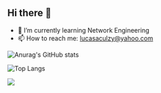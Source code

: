 ## Hi there 👋

<!--
**VKKKV/VKKKV** is a ✨ _special_ ✨ repository because its `README.md` (this file) appears on your GitHub profile.

Here are some ideas to get you started:

- 🔭 I’m currently working on ...
- 🌱 I’m currently learning ...
- 👯 I’m looking to collaborate on ...
- 🤔 I’m looking for help with ...
- 💬 Ask me about ...
- 📫 How to reach me: ...
- 😄 Pronouns: ...
- ⚡ Fun fact: ...
-->

- 🌱 I’m currently learning Network Engineering
- 📫 How to reach me: lucasaculzy@yahoo.com

![Anurag's GitHub stats](https://github-readme-stats.vercel.app/api?username=vkkkv&show_icons=true&theme=onedark)

![Top Langs](https://github-readme-stats.vercel.app/api/top-langs/?username=vkkkv&layout=compact&theme=tokyonight)

![](https://github-readme-activity-graph.cyclic.app/graph?username=vkkkv&theme=dracula)
